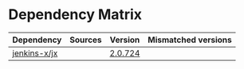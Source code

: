 # Dependency Matrix

Dependency | Sources | Version | Mismatched versions
---------- | ------- | ------- | -------------------
[jenkins-x/jx](https://github.com/jenkins-x/jx) |  | [2.0.724](https://github.com/jenkins-x/jx/releases/tag/v2.0.724) | 
